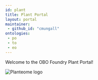 ```yaml
---
id: plant
title: Plant Portal
layout: portal
maintainer:
 - github_id: "cmungall"
ontologies:
 - po
 - to
 - eo
---
```


Welcome to the OBO Foundry Plant Portal!

<img alt="Planteome logo" src="http://planteome.org/sites/default/files/garland_logo.PNG"/>

